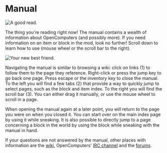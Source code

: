 # Manual

![A good read.](oredict:oc:manual)

The thing you're reading right now! The manual contains a wealth of information about OpenComputers (and possibly more). If you need information on an item or block in the mod, look no further! Scroll down to learn how to use (mouse wheel or the scroll bar to the right).

![Your new best friend.](opencomputers:doc/img/manual.png)

Navigating the manual is similar to browsing a wiki: click on links (1) to follow them to the page they reference. Right-click or press the jump key to go back one page. Press escape or the inventory key to close the manual. To the left you will find a few tabs (2) that provide a way to quickly jump to select pages, such as the block and item index. To the right you will find the scroll bar (3). You can either drag it manually, or use the mouse wheel to scroll in a page.

When opening the manual again at a later point, you will return to the page you were on when you closed it. You can start over on the main index page by using it while sneaking. It is also possible to directly jump to a page concerning a block in the world by using the block while sneaking with the manual in hand.

If your questions are not answered by the manual, other places with information are the [wiki](http://ocdoc.cil.li), OpenComputers' [IRC channel](http://webchat.esper.net/?channels=#oc) and the [forums](http://oc.cil.li/).
